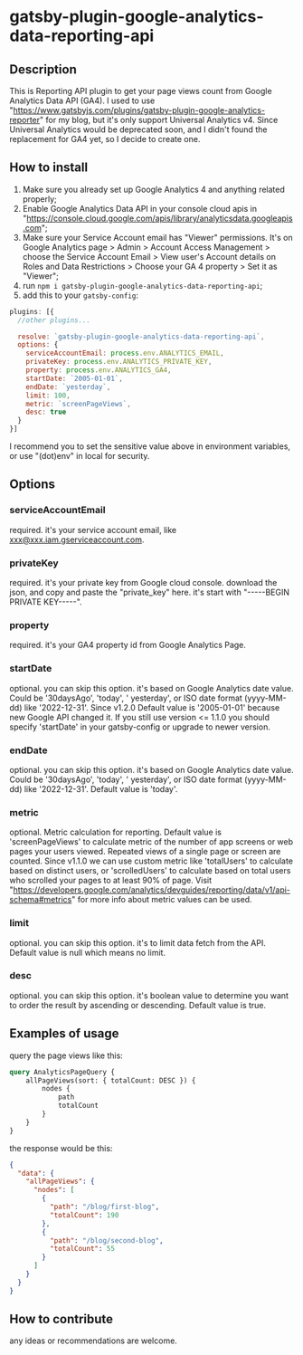 # gatsby-plugin-google-analytics-data-reporting-api

## Description

This is Reporting API plugin to get your page views count from Google Analytics Data API (GA4). I used to
use "https://www.gatsbyjs.com/plugins/gatsby-plugin-google-analytics-reporter" for my blog, but it's only support
Universal Analytics v4. Since Universal Analytics would be deprecated soon, and I didn't found the replacement for GA4
yet, so I decide to create one.

## How to install

1. Make sure you already set up Google Analytics 4 and anything related properly;
2. Enable Google Analytics Data API in your console cloud apis
   in "https://console.cloud.google.com/apis/library/analyticsdata.googleapis.com";
3. Make sure your Service Account email has "Viewer" permissions. It's on Google Analytics page > Admin > Account Access
   Management > choose the Service Account Email > View user's Account details on Roles and Data Restrictions > Choose
   your GA 4 property > Set it as "Viewer";
4. run `npm i gatsby-plugin-google-analytics-data-reporting-api`;
5. add this to your `gatsby-config`:

```js
plugins: [{
  //other plugins...

  resolve: `gatsby-plugin-google-analytics-data-reporting-api`,
  options: {
    serviceAccountEmail: process.env.ANALYTICS_EMAIL,
    privateKey: process.env.ANALYTICS_PRIVATE_KEY,
    property: process.env.ANALYTICS_GA4,
    startDate: `2005-01-01`,
    endDate: `yesterday`,
    limit: 100,
    metric: `screenPageViews`,
    desc: true
  }
}]
```

I recommend you to set the sensitive value above in environment variables, or use "(dot)env" in local for security.

## Options

### serviceAccountEmail

required. it's your service account email, like xxx@xxx.iam.gserviceaccount.com.

### privateKey

required. it's your private key from Google cloud console. download the json, and copy and paste the "private_key" here.
it's start with "-----BEGIN PRIVATE KEY-----".

### property

required. it's your GA4 property id from Google Analytics Page.

### startDate

optional. you can skip this option. it's based on Google Analytics date value. Could be '30daysAgo', 'today', '
yesterday', or ISO date format (yyyy-MM-dd) like '2022-12-31'. Since v1.2.0 Default value is '2005-01-01' because new
Google API changed it. If you still use version <= 1.1.0 you should specify 'startDate' in your gatsby-config or
upgrade to newer version.

### endDate

optional. you can skip this option. it's based on Google Analytics date value. Could be '30daysAgo', 'today', '
yesterday', or ISO date format (yyyy-MM-dd) like '2022-12-31'. Default value is 'today'.

### metric

optional. Metric calculation for reporting. Default value is 'screenPageViews' to calculate metric of the number of app
screens or web pages your users viewed. Repeated views of a single page or screen are counted. Since v1.1.0 we can use
custom metric like 'totalUsers' to calculate based on distinct users, or 'scrolledUsers' to calculate based on total
users who scrolled your pages to at least 90% of page.
Visit "https://developers.google.com/analytics/devguides/reporting/data/v1/api-schema#metrics" for more info about
metric values can be used.

### limit

optional. you can skip this option. it's to limit data fetch from the API. Default value is null which means no limit.

### desc

optional. you can skip this option. it's boolean value to determine you want to order the result by ascending or
descending. Default value is true.

## Examples of usage

query the page views like this:

```graphql
query AnalyticsPageQuery {
    allPageViews(sort: { totalCount: DESC }) {
        nodes {
            path
            totalCount
        }
    }
}
```

the response would be this:

```json
{
  "data": {
    "allPageViews": {
      "nodes": [
        {
          "path": "/blog/first-blog",
          "totalCount": 190
        },
        {
          "path": "/blog/second-blog",
          "totalCount": 55
        }
      ]
    }
  }
}
```

## How to contribute

any ideas or recommendations are welcome.
